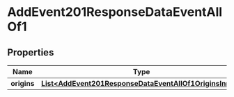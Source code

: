 

# AddEvent201ResponseDataEventAllOf1


## Properties

| Name | Type | Description | Notes |
|------------ | ------------- | ------------- | -------------|
|**origins** | [**List&lt;AddEvent201ResponseDataEventAllOf1OriginsInner&gt;**](AddEvent201ResponseDataEventAllOf1OriginsInner.md) |  |  [optional] |



